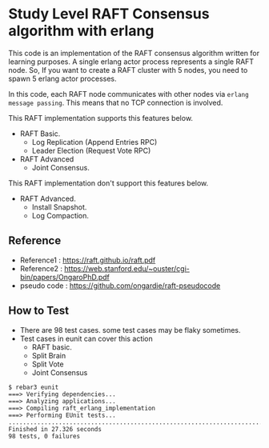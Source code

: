 # Study Level RAFT Consensus algorithm with erlang
This code is an implementation of the RAFT consensus algorithm written for learning purposes.
A single erlang actor process represents a single RAFT node.
So, If you want to create a RAFT cluster with 5 nodes, you need to spawn 5 erlang actor processes.

In this code, each RAFT node communicates with other nodes via `erlang message passing`.
This means that no TCP connection is involved. 

This RAFT implementation supports this features below.
- RAFT Basic.
  - Log Replication (Append Entries RPC)
  - Leader Election (Request Vote RPC)
- RAFT Advanced
  - Joint Consensus. 

This RAFT implementation don't support this features below. 
- RAFT Advanced.
  - Install Snapshot.
  - Log Compaction.


## Reference
- Reference1 : https://raft.github.io/raft.pdf
- Reference2 : https://web.stanford.edu/~ouster/cgi-bin/papers/OngaroPhD.pdf
- pseudo code : https://github.com/ongardie/raft-pseudocode

## How to Test
- There are 98 test cases. some test cases may be flaky sometimes.
- Test cases in eunit can cover this action
  - RAFT basic.
  - Split Brain
  - Split Vote
  - Joint Consensus

```shell
$ rebar3 eunit
===> Verifying dependencies...
===> Analyzing applications...
===> Compiling raft_erlang_implementation
===> Performing EUnit tests...
..................................................................................................
Finished in 27.326 seconds
98 tests, 0 failures
```